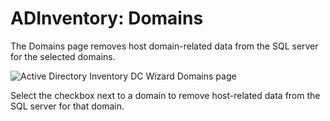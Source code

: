 # ADInventory: Domains

The Domains page removes host domain-related data from the SQL server for the selected domains.

![Active Directory Inventory DC Wizard Domains page](/img/product_docs/activitymonitor/activitymonitor/install/agent/domains.webp)

Select the checkbox next to a domain to remove host-related data from the SQL server for that domain.
